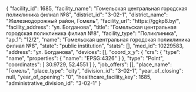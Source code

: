 {
    "facility_id": 1685,
    "facility_name": "Гомельская центральная городская поликлиника филиал №8",
    "district_id": "3-02-1",
    "district_name": "Железнодорожный район, Гомель",
    "facility_url": "https:\/\/ggkp8.by\/",
    "facility_address": "ул. Богданова",
    "title": "Гомельская центральная городская поликлиника филиал №8",
    "facility_type": "Поликлиника",
    "ap_1": "12\/2",
    "name": "Гомельская центральная городская поликлиника филиал №8",
    "state": "public institution",
    "stats": [],
    "med_id": 10229583,
    "address": "ул. Богданова",
    "devices": [],
    "coord_x_y": {
        "crs": {
            "type": "name",
            "properties": {
                "name": "EPSG:4326"
            }
        },
        "type": "Point",
        "coordinates": [
            30.9729,
            52.4551
        ]
    },
    "job_offers": [],
    "place_name": "Гомель",
    "place_type": "city",
    "division_id": "3-02-1",
    "year_of_closing": null,
    "year_of_opening": "0",
    "healthcare_facility_key": 1685,
    "administrative_division_id": "3-02-1"
}